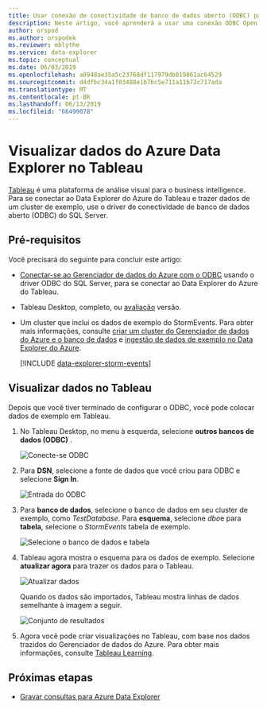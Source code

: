 ```yaml
---
title: Usar conexão de conectividade de banco de dados aberto (ODBC) para o Data Explorer do Azure para visualizar dados com o Tableau
description: Neste artigo, você aprenderá a usar uma conexão ODBC Open Database Connectivity () para conexão do Gerenciador de dados do Azure para visualizar dados com o Tableau.
author: orspod
ms.author: orspodek
ms.reviewer: mblythe
ms.service: data-explorer
ms.topic: conceptual
ms.date: 06/03/2019
ms.openlocfilehash: a0948ae35a5c23768df117979db819861ac64529
ms.sourcegitcommit: d4dfbc34a1f03488e1b7bc5e711a11b72c717ada
ms.translationtype: MT
ms.contentlocale: pt-BR
ms.lasthandoff: 06/13/2019
ms.locfileid: "66499078"
---
```

# <a name="visualize-data-from-azure-data-explorer-in-tableau"></a>Visualizar dados do Azure Data Explorer no Tableau

 [Tableau](https://www.tableau.com/) é uma plataforma de análise visual para o business intelligence. Para se conectar ao Data Explorer do Azure do Tableau e trazer dados de um cluster de exemplo, use o driver de conectividade de banco de dados aberto (ODBC) do SQL Server. 

## <a name="prerequisites"></a>Pré-requisitos

Você precisará do seguinte para concluir este artigo:

* [Conectar-se ao Gerenciador de dados do Azure com o ODBC](connect-odbc.md) usando o driver ODBC do SQL Server, para se conectar ao Data Explorer do Azure do Tableau. 

* Tableau Desktop, completo, ou [avaliação](https://www.tableau.com/products/desktop/download) versão.

* Um cluster que inclui os dados de exemplo do StormEvents. Para obter mais informações, consulte [criar um cluster do Gerenciador de dados do Azure e o banco de dados](create-cluster-database-portal.md) e [ingestão de dados de exemplo no Data Explorer do Azure](ingest-sample-data.md).

    [!INCLUDE [data-explorer-storm-events](../../includes/data-explorer-storm-events.md)]

## <a name="visualize-data-in-tableau"></a>Visualizar dados no Tableau 

Depois que você tiver terminado de configurar o ODBC, você pode colocar dados de exemplo em Tableau.

1. No Tableau Desktop, no menu à esquerda, selecione **outros bancos de dados (ODBC)** .

    ![Conecte-se ODBC](media/tableau/connect-odbc.png)

1. Para **DSN**, selecione a fonte de dados que você criou para ODBC e selecione **Sign In**.

    ![Entrada do ODBC](media/tableau/odbc-sign-in.png)

1. Para **banco de dados**, selecione o banco de dados em seu cluster de exemplo, como *TestDatabase*. Para **esquema**, selecione *dbo*e para **tabela**, selecione o *StormEvents* tabela de exemplo.

    ![Selecione o banco de dados e tabela](media/tableau/select-database-table.png)

1. Tableau agora mostra o esquema para os dados de exemplo. Selecione **atualizar agora** para trazer os dados para o Tableau.

    ![Atualizar dados](media/tableau/update-data.png)

    Quando os dados são importados, Tableau mostra linhas de dados semelhante à imagem a seguir.

    ![Conjunto de resultados](media/tableau/result-set.png)

1. Agora você pode criar visualizações no Tableau, com base nos dados trazidos do Gerenciador de dados do Azure. Para obter mais informações, consulte [Tableau Learning](https://www.tableau.com/learn).

## <a name="next-steps"></a>Próximas etapas

* [Gravar consultas para Azure Data Explorer](write-queries.md)
